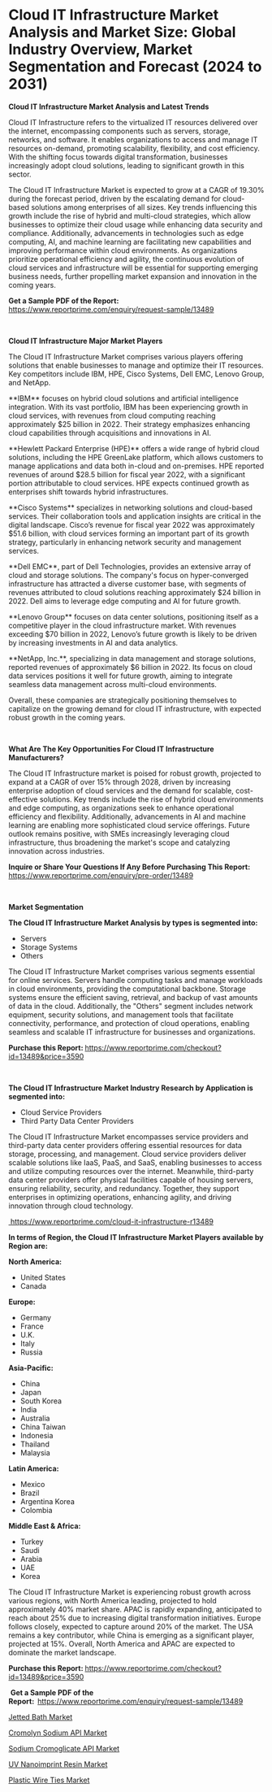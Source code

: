 <p><h1>Cloud IT Infrastructure Market Analysis and Market Size: Global Industry Overview, Market Segmentation and Forecast (2024 to 2031)</h1></p><p><strong>Cloud IT Infrastructure Market Analysis and Latest Trends</strong></p>
<p><p>Cloud IT Infrastructure refers to the virtualized IT resources delivered over the internet, encompassing components such as servers, storage, networks, and software. It enables organizations to access and manage IT resources on-demand, promoting scalability, flexibility, and cost efficiency. With the shifting focus towards digital transformation, businesses increasingly adopt cloud solutions, leading to significant growth in this sector.</p><p>The Cloud IT Infrastructure Market is expected to grow at a CAGR of 19.30% during the forecast period, driven by the escalating demand for cloud-based solutions among enterprises of all sizes. Key trends influencing this growth include the rise of hybrid and multi-cloud strategies, which allow businesses to optimize their cloud usage while enhancing data security and compliance. Additionally, advancements in technologies such as edge computing, AI, and machine learning are facilitating new capabilities and improving performance within cloud environments. As organizations prioritize operational efficiency and agility, the continuous evolution of cloud services and infrastructure will be essential for supporting emerging business needs, further propelling market expansion and innovation in the coming years.</p></p>
<p><strong>Get a Sample PDF of the Report:&nbsp;</strong> <a href="https://www.reportprime.com/enquiry/request-sample/13489">https://www.reportprime.com/enquiry/request-sample/13489</a></p>
<p>&nbsp;</p>
<p><strong>Cloud IT Infrastructure Major Market Players</strong></p>
<p><p>The Cloud IT Infrastructure Market comprises various players offering solutions that enable businesses to manage and optimize their IT resources. Key competitors include IBM, HPE, Cisco Systems, Dell EMC, Lenovo Group, and NetApp.</p><p>**IBM** focuses on hybrid cloud solutions and artificial intelligence integration. With its vast portfolio, IBM has been experiencing growth in cloud services, with revenues from cloud computing reaching approximately $25 billion in 2022. Their strategy emphasizes enhancing cloud capabilities through acquisitions and innovations in AI.</p><p>**Hewlett Packard Enterprise (HPE)** offers a wide range of hybrid cloud solutions, including the HPE GreenLake platform, which allows customers to manage applications and data both in-cloud and on-premises. HPE reported revenues of around $28.5 billion for fiscal year 2022, with a significant portion attributable to cloud services. HPE expects continued growth as enterprises shift towards hybrid infrastructures.</p><p>**Cisco Systems** specializes in networking solutions and cloud-based services. Their collaboration tools and application insights are critical in the digital landscape. Cisco’s revenue for fiscal year 2022 was approximately $51.6 billion, with cloud services forming an important part of its growth strategy, particularly in enhancing network security and management services.</p><p>**Dell EMC**, part of Dell Technologies, provides an extensive array of cloud and storage solutions. The company's focus on hyper-converged infrastructure has attracted a diverse customer base, with segments of revenues attributed to cloud solutions reaching approximately $24 billion in 2022. Dell aims to leverage edge computing and AI for future growth.</p><p>**Lenovo Group** focuses on data center solutions, positioning itself as a competitive player in the cloud infrastructure market. With revenues exceeding $70 billion in 2022, Lenovo’s future growth is likely to be driven by increasing investments in AI and data analytics.</p><p>**NetApp, Inc.**, specializing in data management and storage solutions, reported revenues of approximately $6 billion in 2022. Its focus on cloud data services positions it well for future growth, aiming to integrate seamless data management across multi-cloud environments. </p><p>Overall, these companies are strategically positioning themselves to capitalize on the growing demand for cloud IT infrastructure, with expected robust growth in the coming years.</p></p>
<p>&nbsp;</p>
<p><strong>What Are The Key Opportunities For Cloud IT Infrastructure Manufacturers?</strong></p>
<p><p>The Cloud IT Infrastructure market is poised for robust growth, projected to expand at a CAGR of over 15% through 2028, driven by increasing enterprise adoption of cloud services and the demand for scalable, cost-effective solutions. Key trends include the rise of hybrid cloud environments and edge computing, as organizations seek to enhance operational efficiency and flexibility. Additionally, advancements in AI and machine learning are enabling more sophisticated cloud service offerings. Future outlook remains positive, with SMEs increasingly leveraging cloud infrastructure, thus broadening the market's scope and catalyzing innovation across industries.</p></p>
<p><strong>Inquire or Share Your Questions If Any Before Purchasing This Report:</strong> <a href="https://www.reportprime.com/enquiry/pre-order/13489">https://www.reportprime.com/enquiry/pre-order/13489</a></p>
<p>&nbsp;</p>
<p><strong>Market Segmentation</strong></p>
<p><strong>The Cloud IT Infrastructure Market Analysis by types is segmented into:</strong></p>
<p><ul><li>Servers</li><li>Storage Systems</li><li>Others</li></ul></p>
<p><p>The Cloud IT Infrastructure Market comprises various segments essential for online services. Servers handle computing tasks and manage workloads in cloud environments, providing the computational backbone. Storage systems ensure the efficient saving, retrieval, and backup of vast amounts of data in the cloud. Additionally, the "Others" segment includes network equipment, security solutions, and management tools that facilitate connectivity, performance, and protection of cloud operations, enabling seamless and scalable IT infrastructure for businesses and organizations.</p></p>
<p><strong>Purchase this Report:&nbsp;</strong><a href="https://www.reportprime.com/checkout?id=13489&price=3590">https://www.reportprime.com/checkout?id=13489&price=3590</a></p>
<p>&nbsp;</p>
<p><strong>The Cloud IT Infrastructure Market Industry Research by Application is segmented into:</strong></p>
<p><ul><li>Cloud Service Providers</li><li>Third Party Data Center Providers</li></ul></p>
<p><p>The Cloud IT Infrastructure Market encompasses service providers and third-party data center providers offering essential resources for data storage, processing, and management. Cloud service providers deliver scalable solutions like IaaS, PaaS, and SaaS, enabling businesses to access and utilize computing resources over the internet. Meanwhile, third-party data center providers offer physical facilities capable of housing servers, ensuring reliability, security, and redundancy. Together, they support enterprises in optimizing operations, enhancing agility, and driving innovation through cloud technology.</p></p>
<p><a href="https://www.reportprime.com/cloud-it-infrastructure-r13489">&nbsp;https://www.reportprime.com/cloud-it-infrastructure-r13489</a></p>
<p><strong>In terms of Region, the Cloud IT Infrastructure Market Players available by Region are:</strong></p>
<p>
    <p> <strong> North America: </strong>
        <ul>
            <li>United States</li>
            <li>Canada</li>
        </ul>
        </p> 
    <p> <strong> Europe: </strong>
        <ul>
            <li>Germany</li>
            <li>France</li>
            <li>U.K.</li>
            <li>Italy</li>
            <li>Russia</li>
        </ul>
        </p> 
    <p> <strong> Asia-Pacific: </strong>
        <ul>
            <li>China</li>
            <li>Japan</li>
            <li>South Korea</li>
            <li>India</li>
            <li>Australia</li>
            <li>China Taiwan</li>
            <li>Indonesia</li>
            <li>Thailand</li>
            <li>Malaysia</li>
        </ul>
        </p> 
    <p> <strong> Latin America: </strong>
        <ul>
            <li>Mexico</li>
            <li>Brazil</li>
            <li>Argentina Korea</li>
            <li>Colombia</li>
        </ul>
        </p> 
    <p> <strong> Middle East & Africa: </strong>
        <ul>
            <li>Turkey</li>
            <li>Saudi</li>
            <li>Arabia</li>
            <li>UAE</li>
            <li>Korea</li>
        </ul>
    </p>
    </p>
<p><p>The Cloud IT Infrastructure Market is experiencing robust growth across various regions, with North America leading, projected to hold approximately 40% market share. APAC is rapidly expanding, anticipated to reach about 25% due to increasing digital transformation initiatives. Europe follows closely, expected to capture around 20% of the market. The USA remains a key contributor, while China is emerging as a significant player, projected at 15%. Overall, North America and APAC are expected to dominate the market landscape.</p></p>
<p><strong>Purchase this Report: </strong><a href="https://www.reportprime.com/checkout?id=13489&price=3590">https://www.reportprime.com/checkout?id=13489&price=3590</a></p>
<p>&nbsp;<strong>Get a Sample PDF of the Report:&nbsp;&nbsp;</strong><a href="https://www.reportprime.com/enquiry/request-sample/13489">https://www.reportprime.com/enquiry/request-sample/13489</a></p>
<p><strong></strong></p>
<p><p><a href="https://www.linkedin.com/pulse/market-leaders-laggards-global-jetted-bath-trends-forecast-speuf?trackingId=mCxemKqCQ6mnT6tCNSIxtA%3D%3D">Jetted Bath Market</a></p><p><a href="https://issuu.com/reportprime-2/docs/cromolyn-sodium-api-market-size-203_75d6f9a8aac501">Cromolyn Sodium API Market</a></p><p><a href="https://issuu.com/reportprime-2/docs/sodium-cromoglicate-api-market-size_508e02d9b4e5e8">Sodium Cromoglicate API Market</a></p><p><a href="https://medium.com/@daveblock38/this-uv-nanoimprint-resin-market-research-report-evaluates-the-key-market-trends-drivers-and-fca1405ba35e">UV Nanoimprint Resin Market</a></p><p><a href="https://www.linkedin.com/pulse/plastic-wire-ties-market2024-2031-industry-insights-investment-sx5af?trackingId=lowrYz81Q32l8nFxBuQFcQ%3D%3D">Plastic Wire Ties Market</a></p></p>